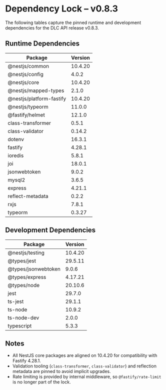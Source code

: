 # Dependency Lock – v0.8.3

The following tables capture the pinned runtime and development dependencies for the DLC API release v0.8.3.

## Runtime Dependencies

| Package | Version |
| --- | --- |
| @nestjs/common | 10.4.20 |
| @nestjs/config | 4.0.2 |
| @nestjs/core | 10.4.20 |
| @nestjs/mapped-types | 2.1.0 |
| @nestjs/platform-fastify | 10.4.20 |
| @nestjs/typeorm | 11.0.0 |
| @fastify/helmet | 12.1.0 |
| class-transformer | 0.5.1 |
| class-validator | 0.14.2 |
| dotenv | 16.3.1 |
| fastify | 4.28.1 |
| ioredis | 5.8.1 |
| joi | 18.0.1 |
| jsonwebtoken | 9.0.2 |
| mysql2 | 3.6.5 |
| express | 4.21.1 |
| reflect-metadata | 0.2.2 |
| rxjs | 7.8.1 |
| typeorm | 0.3.27 |

## Development Dependencies

| Package | Version |
| --- | --- |
| @nestjs/testing | 10.4.20 |
| @types/jest | 29.5.11 |
| @types/jsonwebtoken | 9.0.6 |
| @types/express | 4.17.21 |
| @types/node | 20.10.6 |
| jest | 29.7.0 |
| ts-jest | 29.1.1 |
| ts-node | 10.9.2 |
| ts-node-dev | 2.0.0 |
| typescript | 5.3.3 |

## Notes
- All NestJS core packages are aligned on 10.4.20 for compatibility with Fastify 4.28.1.
- Validation tooling (`class-transformer`, `class-validator`) and reflection metadata are pinned to avoid implicit upgrades.
- Rate limiting is provided by internal middleware, so `@fastify/rate-limit` is no longer part of the lock.
